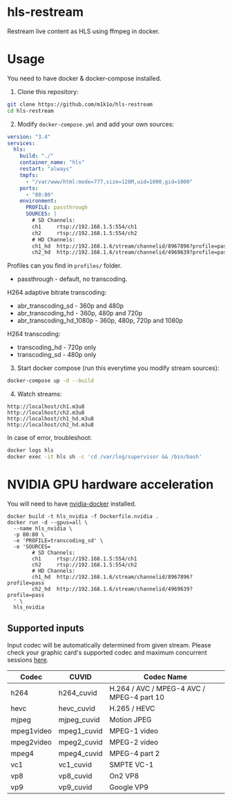 # hls-restream
Restream live content as HLS using ffmpeg in docker.

# Usage

You need to have docker & docker-compose installed.

1. Clone this repository:
```sh
git clone https://github.com/m1k1o/hls-restream
cd hls-restream
```

2. Modify `docker-compose.yml` and add your own sources:
```yml
version: "3.4"
services:
  hls:
    build: "./"
    container_name: "hls"
    restart: "always"
    tmpfs:
      - "/var/www/html:mode=777,size=128M,uid=1000,gid=1000"
    ports:
      - "80:80"
    environment:
      PROFILE: passthrough
      SOURCES: |
        # SD Channels:
        ch1     rtsp://192.168.1.5:554/ch1
        ch2     rtsp://192.168.1.5:554/ch2
        # HD Channels:
        ch1_hd  http://192.168.1.6/stream/channelid/8967896?profile=pass
        ch2_hd  http://192.168.1.6/stream/channelid/4969639?profile=pass
```

Profiles can you find in `profiles/` folder.
* passthrough - default, no transcoding.

H264 adaptive bitrate transcoding:
* abr_transcoding_sd - 360p and 480p
* abr_transcoding_hd - 360p, 480p and 720p
* abr_transcoding_hd_1080p - 360p, 480p, 720p and 1080p

H264 transcoding:
* transcoding_hd - 720p only
* transcoding_sd - 480p only

3. Start docker compose (run this everytime you modify stream sources):
```sh
docker-compose up -d --build
```

4. Watch streams:
```
http://localhost/ch1.m3u8
http://localhost/ch2.m3u8
http://localhost/ch1_hd.m3u8
http://localhost/ch2_hd.m3u8
```

In case of error, troubleshoot:

```sh
docker logs hls
docker exec -it hls sh -c 'cd /var/log/supervisor && /bin/bash'
```

# NVIDIA GPU hardware acceleration

You will need to have [nvidia-docker](https://github.com/NVIDIA/nvidia-docker) installed.

```
docker build -t hls_nvidia -f Dockerfile.nvidia .
docker run -d --gpus=all \
  --name hls_nvidia \
  -p 80:80 \
  -e 'PROFILE=transcoding_sd' \
  -e 'SOURCES=
        # SD Channels:
        ch1     rtsp://192.168.1.5:554/ch1
        ch2     rtsp://192.168.1.5:554/ch2
        # HD Channels:
        ch1_hd  http://192.168.1.6/stream/channelid/8967896?profile=pass
        ch2_hd  http://192.168.1.6/stream/channelid/4969639?profile=pass
  ' \
  hls_nvidia
```

## Supported inputs

Input codec will be automatically determined from given stream. Please check your graphic card's supported codec and maximum concurrent sessions [here](https://developer.nvidia.com/video-encode-decode-gpu-support-matrix).

| Codec      | CUVID       | Codec Name                                |
| ---------- | ----------- | ----------------------------------------- |
| h264       | h264_cuvid  | H.264 / AVC / MPEG-4 AVC / MPEG-4 part 10 |
| hevc       | hevc_cuvid  | H.265 / HEVC                              |
| mjpeg      | mjpeg_cuvid | Motion JPEG                               |
| mpeg1video | mpeg1_cuvid | MPEG-1 video                              |
| mpeg2video | mpeg2_cuvid | MPEG-2 video                              |
| mpeg4      | mpeg4_cuvid | MPEG-4 part 2                             |
| vc1        | vc1_cuvid   | SMPTE VC-1                                |
| vp8        | vp8_cuvid   | On2 VP8                                   |
| vp9        | vp9_cuvid   | Google VP9                                |
